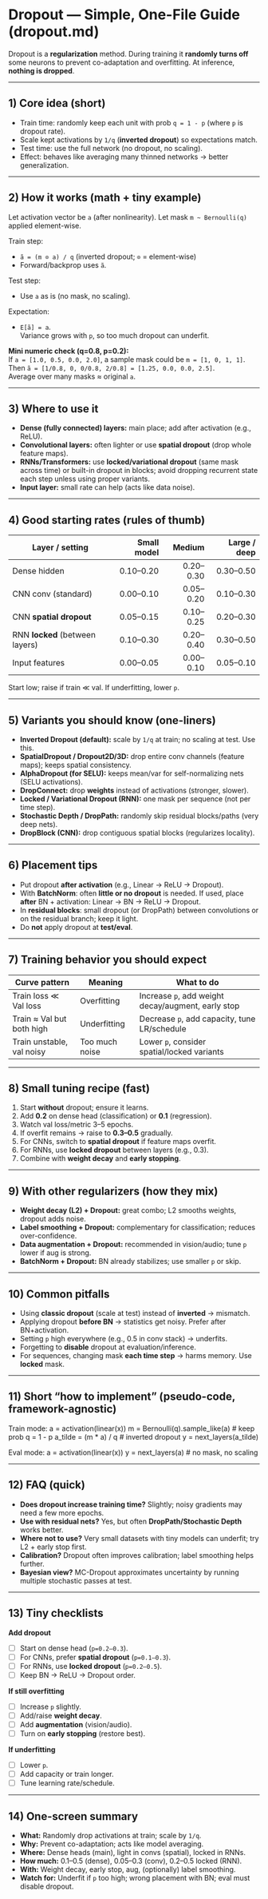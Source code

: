 # Dropout — Simple, One-File Guide (dropout.md)

Dropout is a **regularization** method. During training it **randomly turns off** some neurons to prevent co-adaptation and overfitting. At inference, **nothing is dropped**.

---

## 1) Core idea (short)
- Train time: randomly keep each unit with prob `q = 1 - p` (where `p` is dropout rate).  
- Scale kept activations by `1/q` (**inverted dropout**) so expectations match.
- Test time: use the full network (no dropout, no scaling).
- Effect: behaves like averaging many thinned networks → better generalization.

---

## 2) How it works (math + tiny example)
Let activation vector be `a` (after nonlinearity). Let mask `m ~ Bernoulli(q)` applied element-wise.

Train step:
- `ã = (m ⊙ a) / q`         (inverted dropout; `⊙` = element-wise)
- Forward/backprop uses `ã`.

Test step:
- Use `a` as is (no mask, no scaling).

Expectation:
- `E[ã] = a`.  
Variance grows with `p`, so too much dropout can underfit.

**Mini numeric check (q=0.8, p=0.2):**  
If `a = [1.0, 0.5, 0.0, 2.0]`, a sample mask could be `m = [1, 0, 1, 1]`.  
Then `ã = [1/0.8, 0, 0/0.8, 2/0.8] = [1.25, 0.0, 0.0, 2.5]`.  
Average over many masks ≈ original `a`.

---

## 3) Where to use it
- **Dense (fully connected) layers:** main place; add after activation (e.g., ReLU).
- **Convolutional layers:** often lighter or use **spatial dropout** (drop whole feature maps).
- **RNNs/Transformers:** use **locked/variational dropout** (same mask across time) or built-in dropout in blocks; avoid dropping recurrent state each step unless using proper variants.
- **Input layer:** small rate can help (acts like data noise).

---

## 4) Good starting rates (rules of thumb)

| Layer / setting | Small model | Medium | Large / deep |
|---|---:|---:|---:|
| Dense hidden | 0.10–0.20 | 0.20–0.30 | 0.30–0.50 |
| CNN conv (standard) | 0.00–0.10 | 0.05–0.20 | 0.10–0.30 |
| CNN **spatial dropout** | 0.05–0.15 | 0.10–0.25 | 0.20–0.30 |
| RNN **locked** (between layers) | 0.10–0.30 | 0.20–0.40 | 0.30–0.50 |
| Input features | 0.00–0.05 | 0.00–0.10 | 0.05–0.10 |

Start low; raise if train ≪ val. If underfitting, lower `p`.

---

## 5) Variants you should know (one-liners)

- **Inverted Dropout (default):** scale by `1/q` at train; no scaling at test. Use this.
- **SpatialDropout / Dropout2D/3D:** drop entire conv channels (feature maps); keeps spatial consistency.
- **AlphaDropout (for SELU):** keeps mean/var for self-normalizing nets (SELU activations).
- **DropConnect:** drop **weights** instead of activations (stronger, slower).
- **Locked / Variational Dropout (RNN):** one mask per sequence (not per time step).
- **Stochastic Depth / DropPath:** randomly skip residual blocks/paths (very deep nets).
- **DropBlock (CNN):** drop contiguous spatial blocks (regularizes locality).

---

## 6) Placement tips

- Put dropout **after activation** (e.g., Linear → ReLU → Dropout).
- With **BatchNorm**: often **little or no dropout** is needed. If used, place **after** BN + activation: Linear → BN → ReLU → Dropout.
- In **residual blocks**: small dropout (or DropPath) between convolutions or on the residual branch; keep it light.
- Do **not** apply dropout at **test/eval**.

---

## 7) Training behavior you should expect

| Curve pattern | Meaning | What to do |
|---|---|---|
| Train loss ≪ Val loss | Overfitting | Increase `p`, add weight decay/augment, early stop |
| Train ≈ Val but both high | Underfitting | Decrease `p`, add capacity, tune LR/schedule |
| Train unstable, val noisy | Too much noise | Lower `p`, consider spatial/locked variants |

---

## 8) Small tuning recipe (fast)

1) Start **without** dropout; ensure it learns.  
2) Add **0.2** on dense head (classification) or **0.1** (regression).  
3) Watch val loss/metric 3–5 epochs.  
4) If overfit remains → raise to **0.3–0.5** gradually.  
5) For CNNs, switch to **spatial dropout** if feature maps overfit.  
6) For RNNs, use **locked dropout** between layers (e.g., 0.3).  
7) Combine with **weight decay** and **early stopping**.

---

## 9) With other regularizers (how they mix)

- **Weight decay (L2) + Dropout:** great combo; L2 smooths weights, dropout adds noise.  
- **Label smoothing + Dropout:** complementary for classification; reduces over-confidence.  
- **Data augmentation + Dropout:** recommended in vision/audio; tune `p` lower if aug is strong.  
- **BatchNorm + Dropout:** BN already stabilizes; use smaller `p` or skip.

---

## 10) Common pitfalls

- Using **classic dropout** (scale at test) instead of **inverted** → mismatch.  
- Applying dropout **before BN** → statistics get noisy. Prefer after BN+activation.  
- Setting `p` high everywhere (e.g., 0.5 in conv stack) → underfits.  
- Forgetting to **disable** dropout at evaluation/inference.  
- For sequences, changing mask **each time step** → harms memory. Use **locked** mask.

---

## 11) Short “how to implement” (pseudo-code, framework-agnostic)

Train mode:
    a = activation(linear(x))
    m = Bernoulli(q).sample_like(a)   # keep prob q = 1 - p
    a_tilde = (m * a) / q             # inverted dropout
    y = next_layers(a_tilde)

Eval mode:
    a = activation(linear(x))
    y = next_layers(a)                # no mask, no scaling

---

## 12) FAQ (quick)

- **Does dropout increase training time?** Slightly; noisy gradients may need a few more epochs.  
- **Use with residual nets?** Yes, but often **DropPath/Stochastic Depth** works better.  
- **Where not to use?** Very small datasets with tiny models can underfit; try L2 + early stop first.  
- **Calibration?** Dropout often improves calibration; label smoothing helps further.  
- **Bayesian view?** MC-Dropout approximates uncertainty by running multiple stochastic passes at test.

---

## 13) Tiny checklists

**Add dropout**
- [ ] Start on dense head (`p=0.2–0.3`).
- [ ] For CNNs, prefer **spatial dropout** (`p=0.1–0.3`).
- [ ] For RNNs, use **locked dropout** (`p=0.2–0.5`).
- [ ] Keep BN → ReLU → Dropout order.

**If still overfitting**
- [ ] Increase `p` slightly.
- [ ] Add/raise **weight decay**.
- [ ] Add **augmentation** (vision/audio).
- [ ] Turn on **early stopping** (restore best).

**If underfitting**
- [ ] Lower `p`.
- [ ] Add capacity or train longer.
- [ ] Tune learning rate/schedule.

---

## 14) One-screen summary

- **What:** Randomly drop activations at train; scale by `1/q`.  
- **Why:** Prevent co-adaptation; acts like model averaging.  
- **Where:** Dense heads (main), light in convs (spatial), locked in RNNs.  
- **How much:** 0.1–0.5 (dense), 0.05–0.3 (conv), 0.2–0.5 locked (RNN).  
- **With:** Weight decay, early stop, aug, (optionally) label smoothing.  
- **Watch for:** Underfit if `p` too high; wrong placement with BN; eval must disable dropout.